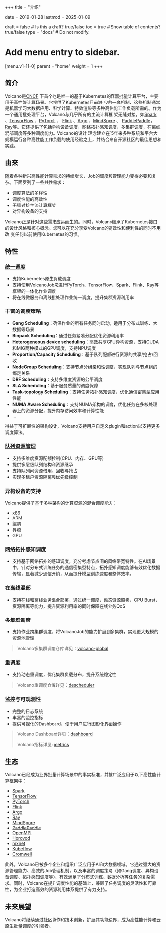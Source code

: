 +++
title = "介绍"

date = 2019-01-28
lastmod = 2025-01-09

draft = false  # Is this a draft? true/false
toc = true  # Show table of contents? true/false
type = "docs"  # Do not modify.

# Add menu entry to sidebar.
[menu.v1-11-0]
  parent = "home"
  weight = 1
+++

## 简介
Volcano是[CNCF](https://www.cncf.io/) 下首个也是唯一的基于Kubernetes的容器批量计算平台，主要用于高性能计算场景。它提供了Kubernetes目前缺
少的一套机制，这些机制通常是机器学习大数据应用、科学计算、特效渲染等多种高性能工作负载所需的。作为一个通用批处理平台，Volcano与几乎所有的主流计算框
架无缝对接，如[Spark](https://spark.apache.org/) 、[TensorFlow](https://tensorflow.google.cn/) 、[PyTorch](https://pytorch.org/) 、
[Flink](https://flink.apache.org/) 、[Argo](https://argoproj.github.io/) 、[MindSpore](https://www.mindspore.cn/) 、
[PaddlePaddle](https://www.paddlepaddle.org.cn/)，[Ray](https://www.ray.io/)等。它还提供了包括异构设备调度，网络拓扑感知调度，多集群调度，在离线混部调度等多种调度能力。Volcano的设计
理念建立在15年来多种系统和平台大规模运行各种高性能工作负载的使用经验之上，并结合来自开源社区的最佳思想和实践。

## 由来
随着各种新兴高性能计算需求的持续增长，Job的调度和管理能力变得必要和复杂。下面罗列了一些共性需求：

* 调度算法的多样性
* 调度性能的高效性
* 无缝对接主流计算框架
* 对异构设备的支持

Volcano正是针对这些需求应运而生的。同时，Volcano继承了Kubernetes接口的设计风格和核心概念。您可以在充分享受Volcano的高效性和便利性的同时不用改
变任何以前使用Kubernetes的习惯。
## 特性

### [统一调度](/zh/docs/unified_scheduling/)
* 支持Kubernetes原生负载调度
* 支持使用VolcanoJob来进行PyTorch、TensorFlow、Spark、Flink、Ray等框架的一体化作业调度
* 将在线微服务和离线批处理作业统一调度，提升集群资源利用率

### 丰富的调度策略
* **Gang Scheduling**：确保作业的所有任务同时启动，适用于分布式训练、大数据等场景
* **Binpack Scheduling**：通过任务紧凑分配优化资源利用率
* **Heterogeneous device scheduling**：高效共享GPU异构资源，支持CUDA和MIG两种模式的GPU调度，支持NPU调度
* **Proportion/Capacity Scheduling**：基于队列配额进行资源的共享/抢占/回收
* **NodeGroup Scheduling**：支持节点分组亲和性调度，实现队列与节点组的绑定关系
* **DRF Scheduling**：支持多维度资源的公平调度
* **SLA Scheduling**：基于服务质量的调度保障
* **Task-topology Scheduling**：支持任务拓扑感知调度，优化通信密集型应用性能
* **NUMA Aware Scheduling**：支持NUMA架构的调度，优化任务在多核处理器上的资源分配，提升内存访问效率和计算性能
* ...

得益于可扩展性的架构设计，Volcano支持用户自定义plugin和action以支持更多调度算法。

### [队列资源管理](/zh/docs/queue_resource_management/)
* 支持多维度资源配额控制(CPU、内存、GPU等)
* 提供多层级队列结构和资源继承
* 支持队列间资源借用、回收与抢占
* 实现多租户资源隔离和优先级控制

### 异构设备的支持
Volcano提供了基于多种架构的计算资源的混合调度能力：

* x86
* ARM
* 鲲鹏
* 昇腾
* GPU

### 网络拓扑感知调度
* 支持基于网络拓扑的感知调度，充分考虑节点间的网络带宽特性。在AI场景中，针对分布式训练任务的通信密集型特点，拓扑感知调度能够有效优化数据传输，显著减少通信开销，从而提升模型训练速度和整体效率。

### 在离线混部
* 支持在线和离线业务混合部署，通过统一调度，动态资源超卖，CPU Burst，资源隔离等能力，提升资源利用率的同时保障在线业务QoS

### 多集群调度
* 支持作业跨集群调度，将VolcanoJob的能力扩展到多集群，实现更大规模的资源池管理

> Volcano多集群调度仓库详见：[volcano-global](https://github.com/volcano-sh/volcano-global)

### 重调度
* 支持动态重调度，优化集群负载分布，提升系统稳定性

> Volcano重调度仓库详见：[descheduler](https://github.com/volcano-sh/descheduler)

### 监控与可观测性
* 完整的日志系统
* 丰富的监控指标
* 提供可视化的Dashboard，便于用户进行图形化界面操作

> Volcano Dashboard详见：[dashboard](https://github.com/volcano-sh/dashboard)
> 
> Volcano指标详见: [metrics](https://github.com/volcano-sh/volcano/blob/master/docs/design/metrics.md)

## 生态
Volcano已经成为业界批量计算场景中的事实标准，并被广泛应用于以下高性能计算框架中：

* [Spark](https://spark.apache.org/)
* [TensorFlow](https://tensorflow.google.cn/)
* [PyTorch](https://pytorch.org/)
* [Flink](https://flink.apache.org/)
* [Argo](https://argoproj.github.io/)
* [Ray](https://www.ray.io/)
* [MindSpore](https://www.mindspore.cn/)
* [PaddlePaddle](https://www.paddlepaddle.org.cn/)
* [OpenMPI](https://www.open-mpi.org/)
* [Horovod](https://horovod.readthedocs.io/)
* [mxnet](https://mxnet.apache.org/)
* [Kubeflow](https://www.kubeflow.org/)
* [Cromwell](https://cromwell.readthedocs.io/)

此外，Volcano已被多个企业和组织广泛应用于AI和大数据领域。它通过强大的资源管理能力、高效的Job管理机制，以及丰富的调度策略（如Gang调度、异构设备调度、拓扑感知调度等），有效满足了分布式训练、数据分析等任务的复杂需求。同时，Volcano在提升调度性能的基础上，兼顾了任务调度的灵活性和可靠性，为企业打造高效的资源利用体系提供了有力支持。

## 未来展望
Volcano将继续通过社区协作和技术创新，扩展其功能边界，成为高性能计算和云原生批量调度的引领者。

